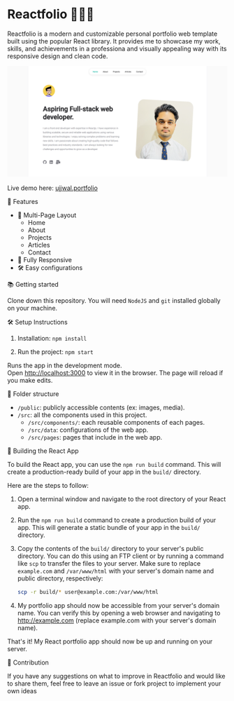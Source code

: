 # Reactfolio 👩🏽‍🚀

Reactfolio is a modern and customizable personal portfolio web template built using the popular React library. It provides me to showcase my work, skills, and achievements in a professiona and visually appealing way with its responsive design and clean code.

<center>
<img src="https://github.com/0ujjwal0/my_portfolio/blob/main/public/screenshot.png" alt="Reactfolio" />
</center>

Live demo here: <a href="https://reactfolio-plum.vercel.app" target="_blank">ujjwal.portfolio</a>
<br/>


 📙 Features

-   📖 Multi-Page Layout
    -   Home
    -   About
    -   Projects
    -   Articles
    -   Contact
-   📱 Fully Responsive
-   🛠 Easy configurations

 📚 Getting started

Clone down this repository. You will need `NodeJS` and `git` installed globally on your machine.

 🛠 Setup Instructions

1. Installation: `npm install`

2. Run the project: `npm start`

Runs the app in the development mode.\
Open [http://localhost:3000](http://localhost:3000) to view it in the browser.
The page will reload if you make edits.

 📁 Folder structure

-   `/public`: publicly accessible contents (ex: images, media).
-   `/src`: all the components used in this project.
    -   `/src/components/`: each reusable components of each pages.
    -   `/src/data`: configurations of the web app.
    -   `/src/pages`: pages that include in the web app.

 🚀 Building the React App

To build the React app, you can use the `npm run build` command. This will create a production-ready build of your app in the `build/` directory.

Here are the steps to follow:

1. Open a terminal window and navigate to the root directory of your React app.
2. Run the `npm run build` command to create a production build of your app. This will generate a static bundle of your app in the `build/` directory.
3. Copy the contents of the `build/` directory to your server's public directory. You can do this using an FTP client or by running a command like `scp` to transfer the files to your server. Make sure to replace `example.com` and `/var/www/html` with your server's domain name and public directory, respectively:

    ```bash
    scp -r build/* user@example.com:/var/www/html
    ```

4. My portfolio app should now be accessible from your server's domain name. You can verify this by opening a web browser and navigating to http://example.com (replace example.com with your server's domain name).

That's it! My React portfolio app should now be up and running on your server. 


 🌱 Contribution

If you have any suggestions on what to improve in Reactfolio and would like to share them, feel free to leave an issue or fork project to implement your own ideas
